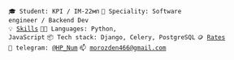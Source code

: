 <code>🎓 Student: KPI / IM-22мп</code>
<code>👷 Speciality: Software engineer / Backend Dev</code><br>
<code>💡 [Skills](SKILLS.md)</code>
<code>🧑‍💻 Languages: Python, JavaScript</code>
<code>📦 Tech stack: Django, Celery, PostgreSQL</code>
<code>🪙 [Rates](RATES.md)</code><br>
<code>💬 telegram: [@HP_Num](https://t.me/HP_Num)</code>
<code>📫 [morozden466@gmail.com](mailto:morozden466@gmail.com)</code>
